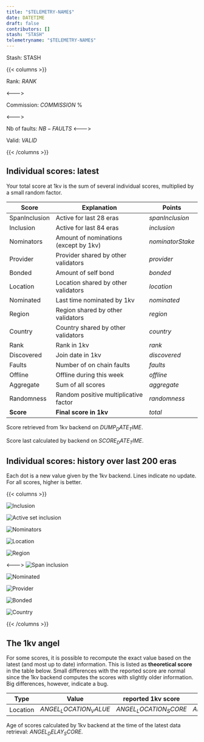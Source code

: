 ```yaml
---
title: "$TELEMETRY-NAME$"
date: DATETIME
draft: false
contributors: []
stash: "STASH"
telemetryname: "$TELEMETRY-NAME$"
---
```


Stash: STASH


{{< columns >}}

Rank: $RANK$

<--->

Commission: $COMMISSION$ %

<--->

Nb of faults: $NB-FAULTS$
<--->

Valid: $VALID$

{{< /columns >}}  


## Individual scores: latest

Your total score at 1kv is the sum of several individual scores, multiplied by a small random factor.


| Score   | Explanation   | Points |
| ----------- | ----------- |---|
| SpanInclusion | Active for last 28 eras | $spanInclusion$ |
| Inclusion | Active for last 84 eras      | $inclusion$       |
| Nominators | Amount of nominations (except by 1kv) | $nominatorStake$ |
| Provider | Provider shared by other validators | $provider$ |
| Bonded | Amount of self bond | $bonded$ |
| Location | Location shared by other validators | $location$ |
| Nominated | Last time nominated by 1kv | $nominated$ |
| Region | Region shared by other validators   | $region$        |
| Country | Country shared by other validators | $country$ |
| Rank | Rank in 1kv | $rank$ |
| Discovered | Join date in 1kv   | $discovered$        |
| Faults | Number of on chain faults | $faults$ |
| Offline | Offline during this week | $offline$ |
| Aggregate | Sum of all scores | $aggregate$ |
| Randomness | Random positive multiplicative factor | $randomness$ |
| **Score** | **Final score in 1kv** | $total$ |

Score retrieved from 1kv backend on $DUMP_DATE_TIME$. 

Score last calculated by backend on $SCORE_DATE_TIME$.

## Individual scores: history over last 200 eras

Each dot is a new value given by the 1kv backend. Lines indicate no update. For all scores, higher is better. 

{{< columns >}}

![Inclusion](STASH_era_score-inclusion.png)

![Active set inclusion](STASH_era_activity.png)

![Nominators](STASH_era_score-nominatorStake.png)

![Location](STASH_era_score-location.png)

![Region](STASH_era_score-region.png)





<--->
![Span inclusion](STASH_era_score-spanInclusion.png)

![Nominated](STASH_era_score-nominated.png)

![Provider](STASH_era_score-provider.png)

![Bonded](STASH_era_score-bonded.png)

![Country](STASH_era_score-country.png)


<!-- ![Rank](STASH_era_score-rank.png)

![Discovered](STASH_era_score-discovered.png)

![Faults](STASH_era_score-faults.png)

![Offline](STASH_era_score-offline.png) -->


{{< /columns >}}

<!-- 
{{< alert icon="👉" text="The scoring backend of 1kv underwent a redesign in the months around era 4300. This explains some of the unexpected behaviors in the score graphs above. For example, the maximal inclusion score was increased from 100 to 140. In addition, some scores were higher than their maximal value (this bug has been fixed)." />}} -->

## The 1kv angel

For some scores, it is possible to recompute the exact value based on the latest (and most up to date) information. This is listed as **theoretical score** in the table below. Small differences with the reported score are normal since the 1kv backend computes the scores with slightly older information. Big differences, however, indicate a bug.

| Type | Value | reported 1kv score | theoretical score
|----|--|--|-|
|Location|$ANGEL_LOCATION_VALUE$|$ANGEL_LOCATION_SCORE$|$ANGEL_LOCATION_TH_SCORE$|

Age of scores calculated by 1kv backend at the time of the latest data retrieval: $ANGEL_DELAY_SCORE$.
